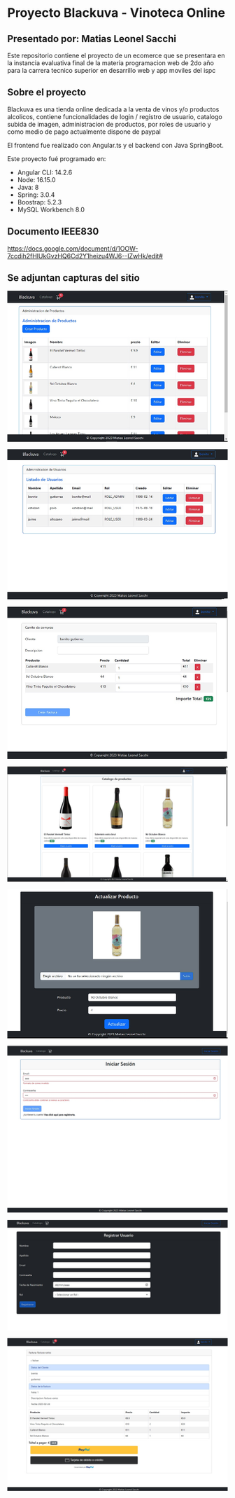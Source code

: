 # Proyecto Blackuva - Vinoteca Online

## Presentado por: Matias Leonel Sacchi

Este repositorio contiene el proyecto de un ecomerce que se presentara en la instancia evaluativa final de la materia programacion web de 2do año para la carrera tecnico superior en desarrillo web y app moviles del ispc

## Sobre el proyecto

Blackuva es una tienda online dedicada a la venta de vinos y/o productos alcolicos, contiene funcionalidades de login / registro de usuario, catalogo subida de imagen, administracion de productos, por roles de usuario y como medio de pago actualmente dispone de paypal

El frontend fue realizado con Angular.ts y el backend con Java SpringBoot.

Este proyecto fué programado en:
- Angular CLI: 14.2.6
- Node: 16.15.0
- Java: 8
- Spring: 3.0.4
- Boostrap: 5.2.3
- MySQL Workbench 8.0

## Documento IEEE830

https://docs.google.com/document/d/1OOW-7ccdih2fHlUkGvzHQ6Cd2Y1heizu4WJ6--IZwHk/edit#


## Se adjuntan capturas del sitio

![image](https://github.com/Kraisenberg/ispc-final/blob/main/capturas/Captura%20adm%20productos.jpg)

![image](https://github.com/Kraisenberg/ispc-final/blob/main/capturas/Captura%20adm%20usuarios.jpg)

![image](https://github.com/Kraisenberg/ispc-final/blob/main/capturas/Captura%20carritoo.jpg)

![image](https://github.com/Kraisenberg/ispc-final/blob/main/capturas/Captura%20catalogo2.jpg)

![image](https://github.com/Kraisenberg/ispc-final/blob/main/capturas/actualizar%20producto.jpg)

![image](https://github.com/Kraisenberg/ispc-final/blob/main/capturas/login.jpg)

![image](https://github.com/Kraisenberg/ispc-final/blob/main/capturas/register.jpg)

![image](https://github.com/Kraisenberg/ispc-final/blob/main/capturas/pagar%20factura.jpg)

